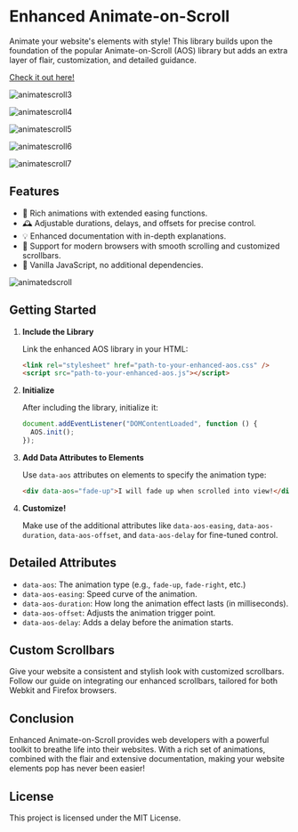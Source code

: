 # Enhanced Animate-on-Scroll

Animate your website's elements with style! This library builds upon the foundation of the popular Animate-on-Scroll (AOS) library but adds an extra layer of flair, customization, and detailed guidance.

[Check it out here!](https://evanmarie.github.io/animate-on-scroll/)

![animatescroll3](http://www.evanmarie.com/content/images/2023/10/animatescroll3.png)

![animatescroll4](http://www.evanmarie.com/content/images/2023/10/animatescroll4.png)

![animatescroll5](http://www.evanmarie.com/content/images/2023/10/animatescroll5.png)

![animatescroll6](http://www.evanmarie.com/content/images/2023/10/animatescroll6.png)

![animatescroll7](http://www.evanmarie.com/content/images/2023/10/animatescroll7.png)

## Features

- 🌈 Rich animations with extended easing functions.
- 🕰 Adjustable durations, delays, and offsets for precise control.
- 💡 Enhanced documentation with in-depth explanations.
- 🚀 Support for modern browsers with smooth scrolling and customized scrollbars.
- 🔧 Vanilla JavaScript, no additional dependencies.

![animatedscroll](http://www.evanmarie.com/content/images/2023/10/animatedscroll.gif)

## Getting Started

1. **Include the Library**

   Link the enhanced AOS library in your HTML:

   ```html
   <link rel="stylesheet" href="path-to-your-enhanced-aos.css" />
   <script src="path-to-your-enhanced-aos.js"></script>
   ```

2. **Initialize**

   After including the library, initialize it:

   ```javascript
   document.addEventListener("DOMContentLoaded", function () {
     AOS.init();
   });
   ```

3. **Add Data Attributes to Elements**

   Use `data-aos` attributes on elements to specify the animation type:

   ```html
   <div data-aos="fade-up">I will fade up when scrolled into view!</div>
   ```

4. **Customize!**

   Make use of the additional attributes like `data-aos-easing`, `data-aos-duration`, `data-aos-offset`, and `data-aos-delay` for fine-tuned control.

## Detailed Attributes

- `data-aos`: The animation type (e.g., `fade-up`, `fade-right`, etc.)
- `data-aos-easing`: Speed curve of the animation.
- `data-aos-duration`: How long the animation effect lasts (in milliseconds).
- `data-aos-offset`: Adjusts the animation trigger point.
- `data-aos-delay`: Adds a delay before the animation starts.

## Custom Scrollbars

Give your website a consistent and stylish look with customized scrollbars. Follow our guide on integrating our enhanced scrollbars, tailored for both Webkit and Firefox browsers.

## Conclusion

Enhanced Animate-on-Scroll provides web developers with a powerful toolkit to breathe life into their websites. With a rich set of animations, combined with the flair and extensive documentation, making your website elements pop has never been easier!

## License

This project is licensed under the MIT License.
